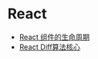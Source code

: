 # React

* [React 组件的生命周期](/fe/react/react-zu-jian-de-sheng-ming-zhou-qi.md)
* [React Diff算法核心](/fe/react/react-diffsuan-fa-he-xin.md)



